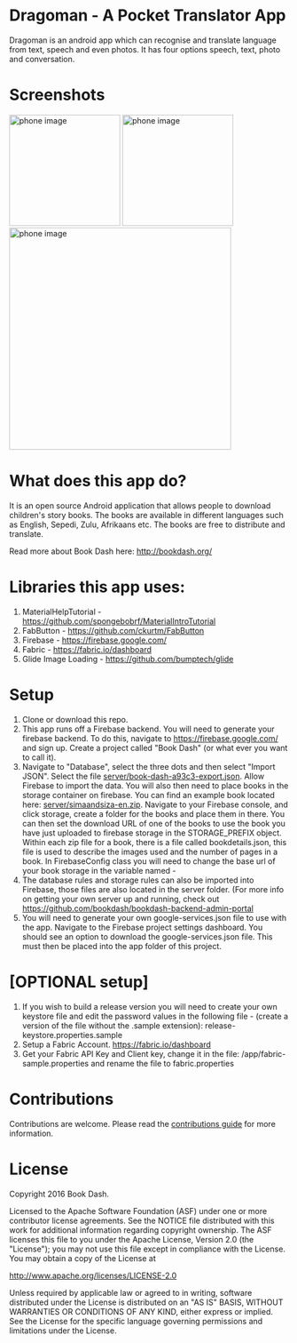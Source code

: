 # Dragoman - A Pocket Translator App


Dragoman is an android app which can recognise and translate language from text, speech and even photos. It has four options speech, text, photo and conversation.


# Screenshots
<img src="art/booklisting.jpg" alt="phone image" width="200px" />
<img src="art/bookdetail.jpg" alt="phone image" width="200px" />
<img src="art/reading_book.jpg" alt="phone image" width="400px" />



# What does this app do?
It is an open source Android application that allows people to download children's story books. The books are available
in different languages such as English, Sepedi, Zulu, Afrikaans etc. The books are free to distribute and translate.

Read more about Book Dash here:
http://bookdash.org/


# Libraries this app uses:

1. MaterialHelpTutorial - https://github.com/spongebobrf/MaterialIntroTutorial
2. FabButton - https://github.com/ckurtm/FabButton
3. Firebase - https://firebase.google.com/ 
4. Fabric - https://fabric.io/dashboard
5. Glide Image Loading - https://github.com/bumptech/glide

# Setup

1. Clone or download this repo.
2. This app runs off a Firebase backend. You will need to generate your firebase backend. To do this, navigate to https://firebase.google.com/ and sign up. Create a project called 
"Book Dash" (or what ever you want to call it). 
3. Navigate to "Database", select the three dots and then select "Import JSON". Select the file [server/book-dash-a93c3-export.json](server/book-dash-a93c3-export.json). 
Allow Firebase to import the data. You will also then need to place books in the storage container on firebase. You can find an example book located here: 
[server/simaandsiza-en.zip](server/simaandsiza-en.zip). Navigate to your Firebase console, and click storage, create a folder for the books and place them in there. 
You can then set the download URL of one of the books to use the book you have just uploaded to firebase storage in the STORAGE_PREFIX object.
 Within each zip file for a book, there is a file called bookdetails.json, this file is used to describe the images used and the number of pages in a book. 
In FirebaseConfig class you will need to change the base url of your book storage in the variable named - 
4. The database rules and storage rules can also be imported into Firebase, those files are also located in the server folder. 
(For more info on getting your own server up and running, check out https://github.com/bookdash/bookdash-backend-admin-portal
5. You will need to generate your own google-services.json file to use with the app. Navigate to the Firebase project settings dashboard. You should see an option to download the 
google-services.json file. This must then be placed into the app folder of this project. 


# [OPTIONAL setup] 
1. If you wish to build a release version you will need to create your own keystore file and edit the password values in the following file - (create a version of the file without the .sample extension): release-keystore.properties.sample
2. Setup a Fabric Account. https://fabric.io/dashboard
3. Get your Fabric API Key and Client key, change it in the file: /app/fabric-sample.properties and rename the file to fabric.properties

# Contributions
Contributions are welcome. Please read the [contributions guide](CONTRIBUTING.md) for more information. 

# License
Copyright 2016 Book Dash.

Licensed to the Apache Software Foundation (ASF) under one or more contributor
license agreements. See the NOTICE file distributed with this work for
additional information regarding copyright ownership. The ASF licenses this
file to you under the Apache License, Version 2.0 (the "License"); you may not
use this file except in compliance with the License. You may obtain a copy of
the License at

http://www.apache.org/licenses/LICENSE-2.0

Unless required by applicable law or agreed to in writing, software
distributed under the License is distributed on an "AS IS" BASIS, WITHOUT
WARRANTIES OR CONDITIONS OF ANY KIND, either express or implied. See the
License for the specific language governing permissions and limitations under
the License.
